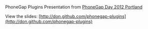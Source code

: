 PhoneGap Plugins Presentation from [PhoneGap Day 2012 Portland](http://pgday.phonegap.com/us2012/)

View the slides: [http://don.github.com/phonegap-plugins](http://don.github.com/phonegap-plugins)
